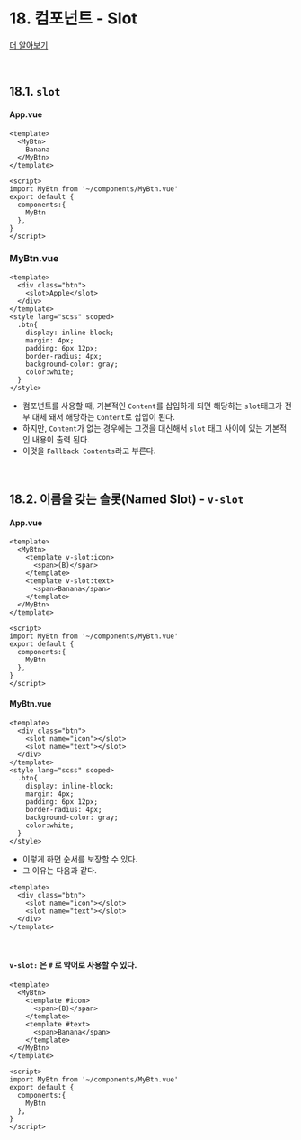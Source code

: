 # 18. 컴포넌트 - Slot

[더 알아보기](https://kr.vuejs.org/v2/guide/components.html)

<br/>

## 18.1. `slot`

#### App.vue

```vue
<template>
  <MyBtn>
    Banana
  </MyBtn>
</template>

<script>
import MyBtn from '~/components/MyBtn.vue'
export default {
  components:{
    MyBtn
  },
}
</script>
```

### MyBtn.vue

```vue
<template>
  <div class="btn">
    <slot>Apple</slot>
  </div>
</template>
<style lang="scss" scoped>
  .btn{
    display: inline-block;
    margin: 4px;
    padding: 6px 12px;
    border-radius: 4px;
    background-color: gray;
    color:white;
  }
</style>
```

- 컴포넌트를 사용할 때, 기본적인 `Content`를 삽입하게 되면 해당하는 `slot`태그가 전부 대체 돼서 해당하는 `Content`로 삽입이 된다.
- 하지만, `Content`가 없는 경우에는 그것을 대신해서 `slot` 태그 사이에 있는 기본적인 내용이 출력 된다.
- 이것을 `Fallback Contents`라고 부른다.

<br/>

## 18.2. 이름을 갖는 슬롯(Named Slot) - `v-slot`

#### App.vue

```vue
<template>
  <MyBtn>
    <template v-slot:icon>
      <span>(B)</span>
    </template>
    <template v-slot:text>
      <span>Banana</span>
    </template>
  </MyBtn>
</template>

<script>
import MyBtn from '~/components/MyBtn.vue'
export default {
  components:{
    MyBtn
  },
}
</script>
```

#### MyBtn.vue

```vue
<template>
  <div class="btn">
    <slot name="icon"></slot>
    <slot name="text"></slot>
  </div>
</template>
<style lang="scss" scoped>
  .btn{
    display: inline-block;
    margin: 4px;
    padding: 6px 12px;
    border-radius: 4px;
    background-color: gray;
    color:white;
  }
</style>
```

- 이렇게 하면 순서를 보장할 수 있다. 
- 그 이유는 다음과 같다.

```vue
<template>
  <div class="btn">
    <slot name="icon"></slot>
    <slot name="text"></slot>
  </div>
</template>
```

<br/>

#### `v-slot:` 은 `#` 로 약어로 사용할 수 있다.

```vue
<template>
  <MyBtn>
    <template #icon>
      <span>(B)</span>
    </template>
    <template #text>
      <span>Banana</span>
    </template>
  </MyBtn>
</template>

<script>
import MyBtn from '~/components/MyBtn.vue'
export default {
  components:{
    MyBtn
  },
}
</script>
```

